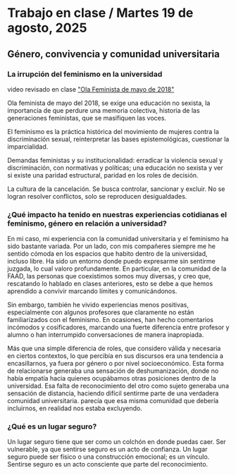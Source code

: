 # Trabajo en clase / Martes 19 de agosto, 2025

## Género, convivencia y comunidad universitaria

### La irrupción del feminismo en la universidad

video revisado en clase ["Ola Feminista de mayo de 2018"](https://youtu.be/I7NCecfvrOk?si=ttOAAqUxTBiV5r2l)

Ola feminista de mayo del 2018, se exige una educación no sexista, la importancia de que perdure una memoria colectiva, historia de las generaciones feministas, que se masifiquen las voces.

El feminismo es la práctica histórica del movimiento de mujeres contra la discriminación sexual, reinterpretar las bases epistemológicas, cuestionar la imparcialidad.

Demandas feministas y su institucionalidad: erradicar la violencia sexual y discriminación, con normativas y políticas; una educación no sexista y ver si existe una paridad estructural, paridad en los roles de decisión.

La cultura de la cancelación. Se busca controlar, sancionar y excluir. No se logran resolver conflictos, solo se reproducen desigualdades.

### ¿Qué impacto ha tenido en nuestras experiencias cotidianas el feminismo, género en relación a universidad?

En mi caso, mi experiencia con la comunidad universitaria y el feminismo ha sido bastante variada. Por un lado, con mis compañeres siempre me he sentido cómoda en los espacios que habito dentro de la universidad, incluso libre. Ha sido un entorno donde puedo expresarme sin sentirme juzgada, lo cual valoro profundamente. En particular, en la comunidad de la FAAD, las personas que coexistimos somos muy diversas, y creo que, rescatando lo hablado en clases anteriores, esto se debe a que hemos aprendido a convivir marcando límites y comunicándonos.

Sin embargo, también he vivido experiencias menos positivas, especialmente con algunos profesores que claramente no están familiarizados con el feminismo. En ocasiones, han hecho comentarios incómodos y cosificadores, marcando una fuerte diferencia entre profesor y alumno o han interrumpido conversaciones de manera inapropiada. 

Más que una simple diferencia de roles, que considero válida y necesaria en ciertos contextos, lo que percibía en sus discursos era una tendencia a encasillarnos, ya fuera por género o por nivel socioeconómico. Esta forma de relacionarse generaba una sensación de deshumanización, donde no había empatía hacia quienes ocupábamos otras posiciones dentro de la universidad. Esa falta de reconocimiento del otro como sujeto generaba una sensación de distancia, haciendo difícil sentirme parte de una verdadera comunidad universitaria. parecía que esa misma comunidad que debería incluirnos, en realidad nos estaba excluyendo.

### ¿Qué es un lugar seguro?

Un lugar seguro tiene que ser como un colchón en donde puedas caer. Ser vulnerable, ya que sentirse seguro es un acto de confianza. Un lugar seguro puede ser físico o una construcción emocional; es un vínculo. Sentirse seguro es un acto consciente que parte del reconocimiento.

